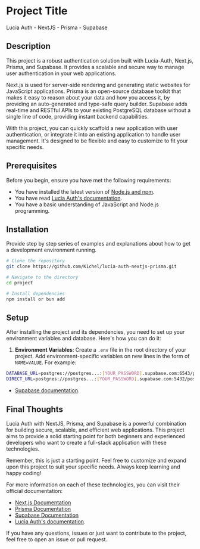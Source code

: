 # Project Title

Lucia Auth - NextJS - Prisma - Supabase

## Description

This project is a robust authentication solution built with Lucia-Auth, Next.js, Prisma, and Supabase. It provides a scalable and secure way to manage user authentication in your web applications.

Next.js is used for server-side rendering and generating static websites for JavaScript applications. Prisma is an open-source database toolkit that makes it easy to reason about your data and how you access it, by providing an auto-generated and type-safe query builder. Supabase adds real-time and RESTful APIs to your existing PostgreSQL database without a single line of code, providing instant backend capabilities.

With this project, you can quickly scaffold a new application with user authentication, or integrate it into an existing application to handle user management. It's designed to be flexible and easy to customize to fit your specific needs.

## Prerequisites

Before you begin, ensure you have met the following requirements:

- You have installed the latest version of [Node.js and npm](https://nodejs.org/en/download/).
- You have read [Lucia Auth's documentation](https://lucia-auth-docs.com).
- You have a basic understanding of JavaScript and Node.js programming.

## Installation

Provide step by step series of examples and explanations about how to get a development environment running.

```bash
# Clone the repository
git clone https://github.com/K1chel/lucia-auth-nextjs-prisma.git

# Navigate to the directory
cd project

# Install dependencies
npm install or bun add
```

## Setup

After installing the project and its dependencies, you need to set up your environment variables and database. Here's how you can do it:

1. **Environment Variables**: Create a `.env` file in the root directory of your project. Add environment-specific variables on new lines in the form of `NAME=VALUE`. For example:

```bash
DATABASE_URL=postgres://postgres...:[YOUR_PASSWORD].supabase.com:6543/postgres?pgbouncer=true&connection_limit=1
DIRECT_URL=postgres://postgres...:[YOUR_PASSWORD].supabase.com:5432/postgres
```

- [Supabase documentation](https://supabase.com/docs).

## Final Thoughts

Lucia Auth with NextJS, Prisma, and Supabase is a powerful combination for building secure, scalable, and efficient web applications. This project aims to provide a solid starting point for both beginners and experienced developers who want to create a full-stack application with these technologies.

Remember, this is just a starting point. Feel free to customize and expand upon this project to suit your specific needs. Always keep learning and happy coding!

For more information on each of these technologies, you can visit their official documentation:

- [Next.js Documentation](https://nextjs.org/docs)
- [Prisma Documentation](https://www.prisma.io/docs/)
- [Supabase Documentation](https://supabase.io/docs)
- [Lucia Auth's documentation](https://lucia-auth-docs.com).

If you have any questions, issues or just want to contribute to the project, feel free to open an issue or pull request.
